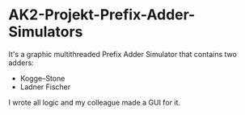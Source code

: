 # AK2-Projekt-Prefix-Adder-Simulators

It's a graphic multithreaded Prefix Adder Simulator that contains two adders:
 - Kogge–Stone
 - Ladner Fischer
 
 I wrote all logic and my colleague made a GUI for it.
